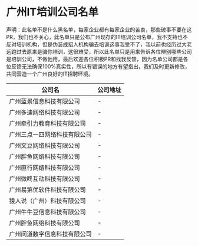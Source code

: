 # 广州IT培训公司名单

声明：此名单不是什么黑名单，每家企业都有每家企业的苦衷，那些破事不要在这PR，我们也不关心，此名单只是公布广州现存的IT培训公司名单，我不支持也不反对培训机构，但是伪装成招人机构骗去培训这事我受不了，我以前也经历过大老远跑过去原来是骗你培训，这很难受，所以此名单只是用来告诉各位辨别哪些公司是培训公司，不做他用，最后欢迎各位积极PR和找我反馈，因为名单公司都是各位反馈无法确保100%真实性，所以有错误的地方有望指出，我们及时更新修改，共同营造一个广州良好的IT招聘环境。

公司名 | 公司地址
---|---
广州蓝景信息科技有限公司 | -
广州多迪网络科技有限公司 | -
广州牵引力教育科技有限公司| -
广州三点一四网络科技有限公司 | -
广州文豆网络科技有限公司 | -
广州胖鱼网络科技有限公司 | -
广州直行网络科技有限公司 | -
广州微咚互动科技有限公司 | -
广州易第优软件科技有限公司 | -
猿人说（广州）科技有限公司 | -
广州牛牛豆信息科技有限公司 | -	
广州胖鱼网络科技有限公司 | -
广州问道数字信息科技有限公司 | -


